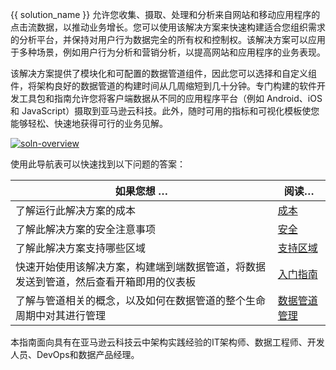 {{ solution_name }} 允许您收集、摄取、处理和分析来自网站和移动应用程序的点击流数据，以推动业务增长。您可以使用该解决方案来快速构建适合您组织需求的分析平台，并保持对用户行为数据完全的所有权和控制权。该解决方案可以应用于多种场景，例如用户行为分析和营销分析，以提高网站和应用程序的业务表现。

该解决方案提供了模块化和可配置的数据管道组件，因此您可以选择和自定义组件，将架构良好的数据管道的构建时间从几周缩短到几十分钟。专门构建的软件开发工具包和指南允许您将客户端数据从不同的应用程序平台（例如 Android、iOS 和 JavaScript）摄取到亚马逊云科技。此外，随时可用的指标和可视化模板使您能够轻松、快速地获得可行的业务见解。

[![soln-overview]][soln-overview]

使用此导航表可以快速找到以下问题的答案：

| 如果您想 … | 阅读… |
|----------|--------|
| 了解运行此解决方案的成本 | [成本](../plan-deployment/cost.md) |
| 了解此解决方案的安全注意事项 | [安全](../plan-deployment/security.md) |
| 了解此解决方案支持哪些区域 | [支持区域](../plan-deployment/regions.md) |
| 快速开始使用该解决方案，构建端到端数据管道，将数据发送到管道，然后查看开箱即用的仪表板 | [入门指南](../getting-started/index.md) |
| 了解与管道相关的概念，以及如何在数据管道的整个生命周期中对其进行管理 | [数据管道管理](../pipeline-mgmt/index.md) |

本指南面向具有在亚马逊云科技云中架构实践经验的IT架构师、数据工程师、开发人员、DevOps和数据产品经理。

[cloudformation]: https://aws.amazon.com/en/cloudformation/

[soln-overview]: ../images/solution-overview.webp
